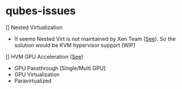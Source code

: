 # qubes-issues
[] Nested Virtualization
- It seems Nested Virt is not maintained by Xen Team ([See](https://wiki.xenproject.org/wiki/Nested_Virtualization_in_Xen)). So the solution would be KVM hypervisor support (WIP)

[] HVM GPU Acceleration ([See](https://wiki.archlinux.org/title/QEMU/Guest_graphics_acceleration))
- GPU Passthrough [Single/Multi GPU]
- GPU Virtualization
- Paravirtualized

